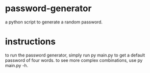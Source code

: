 # password-generator
a python script to generate a random password.

# instructions
to run the password generator, simply run py main.py to get a default password of four words.
to see more complex combinations, use py main.py -h.

